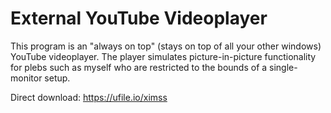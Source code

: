 # External YouTube Videoplayer
This program is an "always on top" (stays on top of all your other windows) YouTube videoplayer. The player simulates picture-in-picture functionality for plebs such as myself who are restricted to the bounds of a single-monitor setup.

Direct download: https://ufile.io/ximss
